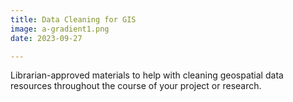 ```yaml
---
title: Data Cleaning for GIS
image: a-gradient1.png
date: 2023-09-27

---
```


Librarian-approved materials to help with cleaning geospatial data resources throughout the course of your project or research.